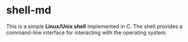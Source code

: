 # shell-md

This is a simple **Linux/Unix shell** implemented in C. The shell provides a command-line interface for interacting with the operating system.